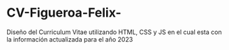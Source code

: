 # CV-Figueroa-Felix-
Diseño del Curriculum Vitae utilizando HTML, CSS y JS en el cual esta con la información actualizada para el año 2023
